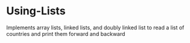 # Using-Lists
Implements array lists, linked lists, and doubly linked list to read a list of countries and print them forward and backward

